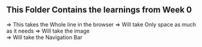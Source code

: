 ## This Folder Contains the learnings from Week 0

<div> => This takes the Whole line in the browser
<span> => Will take Only space as much as it needs
<ima src="image.png"> => Will take the image
<nav> => Will take the Navigation Bar